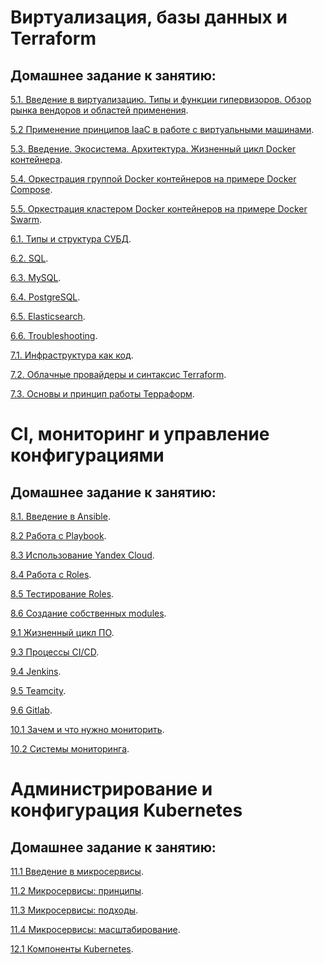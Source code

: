 
# Виртуализация, базы данных и Terraform
## Домашнее задание к занятию:

<p>
  <a href="https://github.com/PanMonsters/virt-netology/blob/f66a02b53a25ac522f3a2b2c40e9a32d9e68369a/HM1.md">5.1. Введение в виртуализацию. Типы и функции гипервизоров. Обзор рынка вендоров и областей применения</a>.
</p>

<p>
  <a href="https://github.com/PanMonsters/virt-netology/blob/f66a02b53a25ac522f3a2b2c40e9a32d9e68369a/HM2.md">5.2 Применение принципов IaaC в работе с виртуальными машинами</a>.
</p>

<p>
  <a href="https://github.com/PanMonsters/virt-netology/blob/9a91f2c6913904deec9c1dbe85118abc26762b6a/HM3.md">5.3. Введение. Экосистема. Архитектура. Жизненный цикл Docker контейнера</a>.
</p>

<p>
  <a href="https://github.com/PanMonsters/virt-netology/blob/f66a02b53a25ac522f3a2b2c40e9a32d9e68369a/HM4.md">5.4. Оркестрация группой Docker контейнеров на примере Docker Compose</a>.
</p>

<p>
  <a href="https://github.com/PanMonsters/virt-netology/blob/874eacae0f572508fa095d22b77bf547b464330f/HM5.md">5.5. Оркестрация кластером Docker контейнеров на примере Docker Swarm</a>.
</p>

<p>
 <a href="https://github.com/PanMonsters/virt-netology/blob/98f16bde4f2f1d7de3ee3798353d55ce302c3977/HM6.md">6.1. Типы и структура СУБД</a>.
</p>

<p>
 <a href="https://github.com/PanMonsters/virt-netology/blob/5d7c640e989e919fb8cd4405707c85a1d4afb503/HM7.md">6.2. SQL</a>.
</p>

<p>
 <a href="https://github.com/PanMonsters/virt-netology/blob/5d7c640e989e919fb8cd4405707c85a1d4afb503/HM8.md">6.3. MySQL</a>.
</p>

<p>
 <a href="https://github.com/PanMonsters/virt-netology/blob/9702dbd5705236baead6f501dc8896edae582fd7/HM9.md">6.4. PostgreSQL</a>.
</p>

<p>
 <a href="https://github.com/PanMonsters/virt-netology/blob/78ffac62121080738eaa238b2c27248c213338ca/HM10.md">6.5. Elasticsearch</a>.
</p>

<p>
 <a href="https://github.com/PanMonsters/virt-netology/blob/cd3335998011d5a30f19aa78a635de18109a2ff4/HM11.md">6.6. Troubleshooting</a>.
</p>

<p>
 <a href="https://github.com/PanMonsters/virt-netology/blob/87cd47c969597402d201e3ec4c2e4fcf07ca755b/HM12.md">7.1. Инфраструктура как код</a>.
</p>

<p>
 <a href="https://github.com/PanMonsters/virt-netology/blob/87cd47c969597402d201e3ec4c2e4fcf07ca755b/HM13.md">7.2. Облачные провайдеры и синтаксис Terraform</a>.
</p>

<p>
 <a href="https://github.com/PanMonsters/virt-netology/blob/87cd47c969597402d201e3ec4c2e4fcf07ca755b/HM14.md">7.3. Основы и принцип работы Терраформ</a>.
</p>


# CI, мониторинг и управление конфигурациями
## Домашнее задание к занятию:

<p>
 <a href="https://github.com/PanMonsters/virt-netology/blob/dcea42ee8a25cf801c6e6e867ab93a7504af2418/DZ_8.1.md">8.1. Введение в Ansible</a>.
</p>

<p>
<a href="https://github.com/PanMonsters/virt-netology/blob/160137c8db3fe2da29e48189d4459775ab5be0aa/DZ_8.2.md">8.2 Работа с Playbook</a>.
</p>

<p>
<a href="https://github.com/PanMonsters/virt-netology/blob/160137c8db3fe2da29e48189d4459775ab5be0aa/DZ_8.3.md">8.3 Использование Yandex Cloud</a>.
</p>

<p>
<a href="https://github.com/PanMonsters/virt-netology/blob/02777a88f20ffb59e5756d5f41b2c56f2b162db7/DZ_8.4.md">8.4 Работа с Roles</a>.
</p>

<p>
<a href="https://github.com/PanMonsters/virt-netology/blob/65b82abc4cda605c48988575e8c480f09bdef858/DZ_8.5.md">8.5 Тестирование Roles</a>.
</p>

<p>
<a href="https://github.com/PanMonsters/virt-netology/blob/65b82abc4cda605c48988575e8c480f09bdef858/DZ_8.6.md">8.6 Создание собственных modules</a>.
</p>

<p>
<a href="https://github.com/PanMonsters/virt-netology/blob/65b82abc4cda605c48988575e8c480f09bdef858/DZ_9.1.md">9.1 Жизненный цикл ПО</a>.
</p>

<p>
<a href="https://github.com/PanMonsters/virt-netology/blob/c53f382488f2fbd12ab49c20bad3a10cd06f7464/DZ_9.3.md">9.3 Процессы CI/CD</a>.
</p>

<p>
<a href="https://github.com/PanMonsters/virt-netology/blob/a77616e7fea9e558dffaa733ff92ba27f0cc1fac/DZ_9.4.md">9.4 Jenkins</a>.
</p>

<p>
<a href="https://github.com/PanMonsters/virt-netology/blob/a77616e7fea9e558dffaa733ff92ba27f0cc1fac/DZ_9.5.md">9.5 Teamcity</a>.
</p>

<p>
<a href="https://github.com/PanMonsters/virt-netology/blob/9a28538cb7c060d5125c4f0d6c9528b55c47c4c2/DZ_9.6.md">9.6 Gitlab</a>.
</p>

<p>
<a href="https://github.com/PanMonsters/virt-netology/blob/9a28538cb7c060d5125c4f0d6c9528b55c47c4c2/DZ_10.1.md">10.1 Зачем и что нужно мониторить</a>.
</p>

<p>
<a href="https://github.com/PanMonsters/virt-netology/blob/41fec27be333de677e3af04da8a2a04b18957dec/DZ_10.2.md">10.2 Системы мониторинга</a>.
</p>


# Администрирование и конфигурация Kubernetes
## Домашнее задание к занятию:

<p>
<a href="https://github.com/PanMonsters/virt-netology/blob/c1ac742fadf29582aa180018c17786b78cdf18d7/DZ_11.1.md">11.1 Введение в микросервисы</a>.
</p>

<p>
<a href="https://github.com/PanMonsters/virt-netology/blob/d9fecee8bb7493559fe5929459890a3cb27d80f1/DZ_11.2.md">11.2 Микросервисы: принципы</a>.
</p>

<p>
<a href="https://github.com/PanMonsters/virt-netology/blob/db9d76f716430b5e97b1f33c9d51fbabeab77e5c/DZ_11.3.md">11.3 Микросервисы: подходы</a>.
</p>

<p>
<a href="https://github.com/PanMonsters/virt-netology/blob/140c108a8c3ce574865db8fcb507a404da7fa92d/DZ_11.4.md">11.4 Микросервисы: масштабирование</a>.
</p>

<p>
<a href="https://github.com/PanMonsters/virt-netology/blob/49821b65e26dcfc1a8c35f731e5f7bda79a42baf/DZ_12.1.md">12.1 Компоненты Kubernetes</a>.
</p> 

